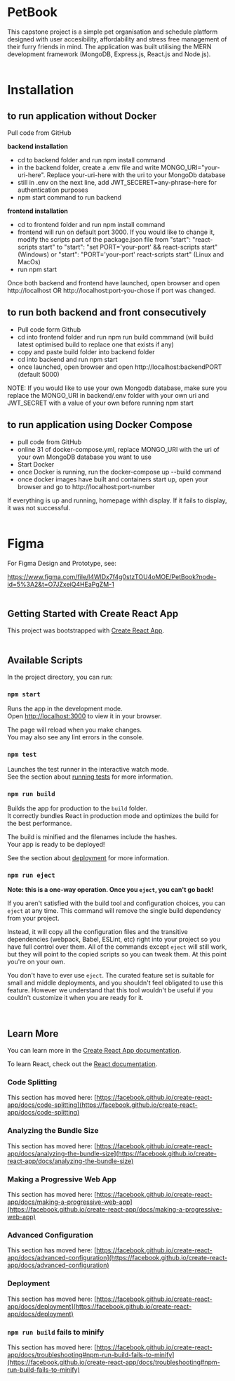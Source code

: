 # PetBook
This capstone project is a simple pet organisation and schedule platform designed with user accesibility, affordability and stress free management of their furry friends in mind. The application was built utilising the MERN development framework (MongoDB, Express.js, React.js and Node.js). <br/><br/>


# Installation <br/>
## to run application without Docker
Pull code from GitHub

**backend installation**
- cd to backend folder and run npm install command
- in the backend folder, create a .env file and write MONGO_URI="your-uri-here". Replace your-uri-here with the uri to your MongoDb database
- still in  .env on the next line, add JWT_SECERET=any-phrase-here for authentication purposes
- npm start command to run backend

**frontend installation**
- cd to frontend folder and run npm install command
- frontend will run on default port 3000. If you would like to change it, modify the scripts part of the package.json file from "start": "react-scripts start" to "start": "set PORT='your-port' && react-scripts start" (Windows) or "start": "PORT='your-port' react-scripts start" (Linux and MacOs)
- run npm start

Once both backend and frontend have launched, open browser and open http://localhost OR http://localhost:port-you-chose if port was changed.

## to run both backend and front consecutively
- Pull code form Github
- cd into frontend folder and run npm run build commmand (will build latest optimised build to replace one that exists if any)
- copy and paste build folder into backend folder
- cd into backend and run npm start
- once launched, open browser and open http://localhost:backendPORT (default 5000)

NOTE: If you would like to use your own Mongodb database, make sure you replace the MONGO_URI in backend/.env folder with your own uri and JWT_SECRET with a value of your own before running npm start 
<br/>

## to run application using Docker Compose
- pull code from GitHub
- online 31 of docker-compose.yml, replace MONGO_URI with the uri of your own MongoDB database you want to use
- Start Docker
- once Docker is running, run the docker-compose up --build command
- once docker images have built and containers start up, open your browser and go to http://localhost:port-number


If everything is up and running, homepage withh display. If it fails to display, it was not successful.
<br/><br/>


# Figma 

For Figma Design and Prototype, see:

https://www.figma.com/file/l4WlDx7f4g0stzTOU4oMOE/PetBook?node-id=5%3A2&t=O7JZxeiQ4HEaPgZM-1 <br/><br/>


## Getting Started with Create React App

This project was bootstrapped with [Create React App](https://github.com/facebook/create-react-app). <br/><br/>

## Available Scripts

In the project directory, you can run:

### `npm start`

Runs the app in the development mode.\
Open [http://localhost:3000](http://localhost:3000) to view it in your browser.

The page will reload when you make changes.\
You may also see any lint errors in the console.

### `npm test`

Launches the test runner in the interactive watch mode.\
See the section about [running tests](https://facebook.github.io/create-react-app/docs/running-tests) for more information.

### `npm run build`

Builds the app for production to the `build` folder.\
It correctly bundles React in production mode and optimizes the build for the best performance.

The build is minified and the filenames include the hashes.\
Your app is ready to be deployed!

See the section about [deployment](https://facebook.github.io/create-react-app/docs/deployment) for more information.

### `npm run eject`

**Note: this is a one-way operation. Once you `eject`, you can't go back!**

If you aren't satisfied with the build tool and configuration choices, you can `eject` at any time. This command will remove the single build dependency from your project.

Instead, it will copy all the configuration files and the transitive dependencies (webpack, Babel, ESLint, etc) right into your project so you have full control over them. All of the commands except `eject` will still work, but they will point to the copied scripts so you can tweak them. At this point you're on your own.

You don't have to ever use `eject`. The curated feature set is suitable for small and middle deployments, and you shouldn't feel obligated to use this feature. However we understand that this tool wouldn't be useful if you couldn't customize it when you are ready for it.

<br/>

## Learn More

You can learn more in the [Create React App documentation](https://facebook.github.io/create-react-app/docs/getting-started).

To learn React, check out the [React documentation](https://reactjs.org/).

### Code Splitting

This section has moved here: [https://facebook.github.io/create-react-app/docs/code-splitting](https://facebook.github.io/create-react-app/docs/code-splitting)

### Analyzing the Bundle Size

This section has moved here: [https://facebook.github.io/create-react-app/docs/analyzing-the-bundle-size](https://facebook.github.io/create-react-app/docs/analyzing-the-bundle-size)

### Making a Progressive Web App

This section has moved here: [https://facebook.github.io/create-react-app/docs/making-a-progressive-web-app](https://facebook.github.io/create-react-app/docs/making-a-progressive-web-app)

### Advanced Configuration

This section has moved here: [https://facebook.github.io/create-react-app/docs/advanced-configuration](https://facebook.github.io/create-react-app/docs/advanced-configuration)

### Deployment

This section has moved here: [https://facebook.github.io/create-react-app/docs/deployment](https://facebook.github.io/create-react-app/docs/deployment)

### `npm run build` fails to minify

This section has moved here: [https://facebook.github.io/create-react-app/docs/troubleshooting#npm-run-build-fails-to-minify](https://facebook.github.io/create-react-app/docs/troubleshooting#npm-run-build-fails-to-minify)




